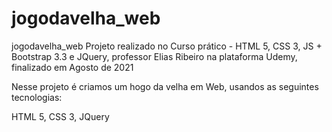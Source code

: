# jogodavelha_web
jogodavelha_web
Projeto realizado no Curso prático - HTML 5, CSS 3, JS + Bootstrap 3.3 e JQuery, professor Elias Ribeiro na plataforma Udemy, finalizado em Agosto de 2021

Nesse projeto é criamos um hogo da velha em Web, usandos as seguintes tecnologias:

HTML 5, CSS 3, JQuery
